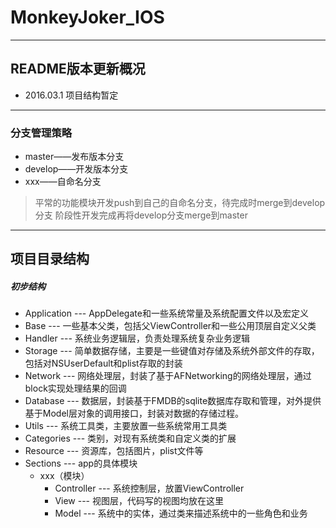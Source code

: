 # MonkeyJoker_IOS

***
## README版本更新概况
* 2016.03.1 项目结构暂定


---
### 分支管理策略
* master——发布版本分支
* develop——开发版本分支
* xxx——自命名分支

>平常的功能模块开发push到自己的自命名分支，待完成时merge到develop分支
阶段性开发完成再将develop分支merge到master


* * *

## 项目目录结构
##### 初步结构

* Application   --- AppDelegate和一些系统常量及系统配置文件以及宏定义
* Base   --- 一些基本父类，包括父ViewController和一些公用顶层自定义父类
* Handler   --- 系统业务逻辑层，负责处理系统复杂业务逻辑
* Storage   --- 简单数据存储，主要是一些键值对存储及系统外部文件的存取，包括对NSUserDefault和plist存取的封装
* Network   --- 网络处理层，封装了基于AFNetworking的网络处理层，通过block实现处理结果的回调
* Database   --- 数据层，封装基于FMDB的sqlite数据库存取和管理，对外提供基于Model层对象的调用接口，封装对数据的存储过程。
* Utils   --- 系统工具类，主要放置一些系统常用工具类
* Categories --- 类别，对现有系统类和自定义类的扩展
* Resource   --- 资源库，包括图片，plist文件等
* Sections   --- app的具体模块
  - xxx（模块）
     - Controller --- 系统控制层，放置ViewController
     - View --- 视图层，代码写的视图均放在这里
     - Model --- 系统中的实体，通过类来描述系统中的一些角色和业务